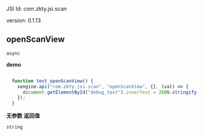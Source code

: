 

JSI Id: com.zkty.jsi.scan

version: 0.1.13



## openScanView
`async`

**demo**
``` js

  function test_openScanView() {
    xengine.api("com.zkty.jsi.scan", "openScanView", {}, (val) => {
      document.getElementById("debug_text").innerText = JSON.stringify(val);
    });
  }

``` 

**无参数**
**返回值**
``` js
string
``` 


    